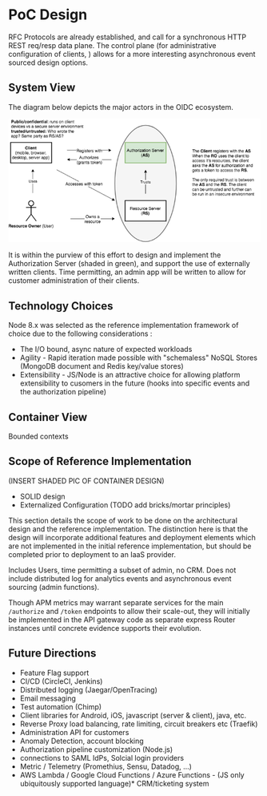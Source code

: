# PoC Design

RFC Protocols are already established, and call for a synchronous HTTP REST req/resp data plane.
The control plane (for administrative configuration of clients, ) allows for a more interesting asynchronous event sourced design options.

## System View

The diagram below depicts the major actors in the OIDC ecosystem.

![OIDC Overview image](../images/oauth2_overview.png)

It is within the purview of this effort to design and implement the Authorization Server (shaded in green), and support the use of externally written clients. Time permitting, an admin app will be written to allow for customer administration of their clients.

## Technology Choices

Node 8.x was selected as the reference implementation framework of choice due to the following considerations : 
* The I/O bound, async nature of expected workloads
* Agility - Rapid iteration made possible with "schemaless" NoSQL Stores (MongoDB document and Redis key/value stores)
* Extensibility - JS/Node is an attractive choice for allowing platform extensibility to cusomers in the future (hooks into specific events and the authorization pipeline)

## Container View

Bounded contexts

## Scope of Reference Implementation

(INSERT SHADED PIC OF CONTAINER DESIGN)

* SOLID design
* Externalized Configuration (TODO add bricks/mortar principles)

This section details the scope of work to be done on the architectural design and the reference implementation. The distinction here is that the design will incorporate additional features and deployment elements which are not implemented in the initial reference implementation, but should be completed prior to deployment to an IaaS provider.

Includes Users, time permitting a subset of admin, no CRM. Does not include distributed log for analytics events and asynchronous event sourcing (admin functions).

Though APM metrics may warrant separate services for the main `/authorize` and `/token` endpoints to allow their scale-out, they will initially be implemented in the API gateway code as separate express Router instances until concrete evidence supports their evolution.

## Future Directions

* Feature Flag support
* CI/CD (CircleCI, Jenkins)
* Distributed logging (Jaegar/OpenTracing)
* Email messaging
* Test automation (Chimp)
* Client libraries for Android, iOS, javascript (server & client), java, etc.
* Reverse Proxy load balancing, rate limiting, circuit breakers etc (Traefik)
* Administration API for customers
* Anomaly Detection, account blocking
* Authorization pipeline customization (Node.js)
* connections to SAML IdPs, Solcial login providers
* Metric / Telemetry (Promethius, Sensu, Datadog, ...)
* AWS Lambda / Google Cloud Functions / Azure Functions - (JS only ubiquitously supported language)* CRM/ticketing system

